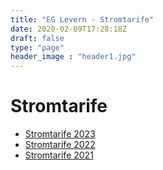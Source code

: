 ```yaml
---
title: "EG Levern - Stromtarife"
date: 2020-02-09T17:28:18Z
draft: false
type: "page"
header_image : "header1.jpg"
---
```


# Stromtarife

* [Stromtarife 2023](2023/)
* [Stromtarife 2022](2022/)
* [Stromtarife 2021](2021/)
